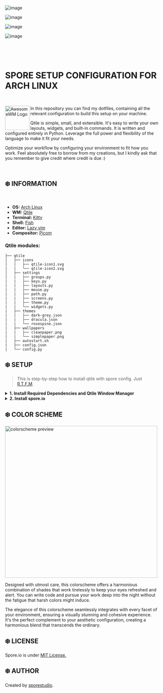 <?xml version="1.0" encoding="UTF-8" standalone="no"?>
<!-- Created with Inkscape (http://www.inkscape.org/) -->

<svg
   version="1.1"
   id="svg1"
   xml:space="preserve"
   width="2079.228"
   height="1144.9594"
   xmlns:inkscape="http://www.inkscape.org/namespaces/inkscape"
   xmlns:sodipodi="http://sodipodi.sourceforge.net/DTD/sodipodi-0.dtd"
   xmlns:xlink="http://www.w3.org/1999/xlink"
   xmlns="http://www.w3.org/2000/svg"
   xmlns:svg="http://www.w3.org/2000/svg"><defs
     id="defs1"><rect
       x="662.13342"
       y="900.80322"
       width="1333.916"
       height="278.56595"
       id="rect2" /><rect
       x="62.859043"
       y="110.06488"
       width="712.78564"
       height="228.95956"
       id="rect4" /><rect
       x="898.46021"
       y="1114.1366"
       width="328.80045"
       height="96.176865"
       id="rect5" /><rect
       x="1470.1"
       y="1096.8586"
       width="333.97745"
       height="128.24216"
       id="rect6" /><rect
       x="2033.7758"
       y="1111.8152"
       width="330.01099"
       height="110.29439"
       id="rect7" /></defs><g
     id="g1"
     transform="translate(-246.01724,-120.69548)"><image
       width="800.74835"
       height="429.38135"
       preserveAspectRatio="none"
       xlink:href="data:image/png;base64,iVBORw0KGgoAAAANSUhEUgAAAZAAAADKCAYAAACL3RbpAAAABHNCSVQICAgIfAhkiAAAIABJREFU&#10;eJztnXl8FPX9/1+fmb2ym91kk5CbHATCDSEc4oFAAUWtYlVqbevRVi2t1nqgrVpbb63Vr7WtbdWq&#10;+NMqouB9iyBIETnkvgUSIIGEkE02e+/M/P4gGzbLnjOz2U3yfj4e89jJZucz7xz7ee37+Lw/DH0f&#10;lmoDCILot0ipNiCZ9IXJtS/8DARB9E96tcD0xsm3N9pMEAQRD71KUHrLZNxb7CQIglCLtBeTdJ+Y&#10;090+giCIZJO2QpKuE3S62kUQBJEq0k5I0nGiTkebCIIg0oG0EpF0mqzl2JJO9hMEQchBjiikhZCk&#10;ywSciB0kNARB9AaSLQwpF5FUT6zx3D/aayJ9L9U/F0EQRCiRJvxoQhCPSKRMSFI50coRj1hfxzsu&#10;QRBEKgg32Yc+F+vreMdNOqmYbGPdM5pIsCjPRRqbBIUgiFQRSzDCnUf6fqTxEvm+qvT05BpvOCqS&#10;UIQ+L0dQCIIgepJ4BSP4MVFhiXS/pNKTE2w8+YpoAhF8hD6HMOfx3JsgCCJZRPIepDDn4b6OJjCR&#10;7hHreVXpqYk1VmgplmAkekQaXwkkQgTRf1BjAo7kRSg5QseKZm/SRaQnJsVo4hGPcHAxHntaSAiC&#10;IKIhRzjEGI+JeibhbFGdZE+o8YpHOMEInAcfged4xBYVhJxHsocgCEJNQgUkVEQiiYQQ8lzwEXpt&#10;PF5JOHtUJZkTaqxqqmieRujBRzlnOFVQyAshCCIVxON9BAtGsHCIUc5DxSSaZxJqR7ivVUGTjEER&#10;WTzCeR2BST9YGALiEO3gwjxGC2tFso0gCEItwnkf4QQkWCCCH6MdwSKCoLHC2cBCbAn9WhWSISDR&#10;xCOc1xFNNDSdR7jzSGISrycS7muCIIhEiVVtFS50FU40/EGP4c6DD9Z5PcOp3kjg3kkXEbUFJF7x&#10;iCQcwSKhDfo6+Dz04AHwPM9rOh95AJwkSZFEJJKtBEEQcgknIl0HY0wEIAqCIAAQBEEIFgV/hMMX&#10;ch5OUAJzW7BnEmxDUkVETQGJRzzChauCvQpt0GO0Q8PzvM5iseTqdLpcrVY7QKPRDOR5voAxlssY&#10;MzPGMnAyN0IQBJEKJACCJEkuSZLskiS1CIJw1O/3H/T5fE1er/d4e3t7iyAIXpwUinCHpvMxMHf6&#10;gx6DPyCHhrWSKiJqTa7hxCNUQCKFqsIJhi7osevQ6XRGk8mUYzabx+h0uhrGWBFjzMoYM6n4sxAE&#10;QSQbSZIkhyRJrZIkNXq93o12u32zw+E47vV6nQC8IYcv6DH4CA1vhavcQsg5gp5TRDIW2EXyPILz&#10;FMEhqGDR0AHQh5zrzWZzdnZ29midTjeR5/mRjDELTnozBEEQvRkJgChJUrsgCNu8Xu9am822xW63&#10;2wB4Oo+AkASfB4tI4Ait3opU7osIXyeE0gk4UfEIznNoEOJhADCgUzRwQjjysrOzJxgMhpkcx5V0&#10;fp8gCKIv4xZF8bDb7f7cZrOts9vtx3BSSDwA3DjVQwkWkVBvJGkiokRA5IpHcKgq4G0EhMMAwGAw&#10;GLLy8vImGgyGc3meH4TklRsTBEGkK35BEPa53e5Pjh07ttbtdrfhhHi40V1IPIgc1kqqiPByLoJy&#10;8QiIRkbQYeR53jxgwIAheXl5VxoMhos4jsvvHIMgCKK/wXEcl6vT6WozMzNLtFrtMbfb7ZQkCYhc&#10;XRovqlSlyhGQcDeKVKYbTjy6PA0EiYdOp7MWFxfPyMzM/AXP89UybSMIguhr8BzHlRoMhnFGo9Hn&#10;crmaBEEIrAEJXeOmJKeRsIgkOklHEo/AY2i/qsB6jmDxCAiIsfMwWa3WkoKCgiv0ev2FnQlySo4T&#10;BEGchDHGjFqtdmRmZqYVwGG32+0NfC/ktZHaqYQ+F20+jwulAhKpVDfU8whOkncTj7y8vKqcnJxf&#10;ajSaSZ2vJQiCIMKj4Xm+0mAwDOI4rs7pdDo6nw9e2xGtsWIoij6sJyIg8eY9ouU8gsXDOGDAgKFW&#10;q/WXPM8PCzM+QRAEcSqM47h8g8FQxfN8vdPpbA/6Xrh1H9GS54CCfEi8AhIt7wF0X2EeKiCBkFVX&#10;vgOAacCAAUOzs7N/yXHcoEQMJgiCIADGmFWv1w/mef5Ap4jEauQY/L3AY6S5N645Wa6AxApdBXse&#10;gbxHQEBMeXl5VVarlcSDIAhCPowxlq3X6ys5jvvO6XR2IHK7dyB6SCtpVViJVl2FLhLs5n1YrdaS&#10;nJyc6ylsRRAEoRjGGMvR6/UlkiTtcLvdLpzaNj6SoMQcO9YLYglIrKqr4LxHsICEVlx1leoWFBRc&#10;odFoTovHOIIgCCI2HMfl6XQ6g8Ph2CkIgg+xdzIEThWThKuy5ApIOO8juLdVIHTVlTTneT6zuLh4&#10;hl6vvxBUbUUQBKEmjOf5EoPB0NbR0VEvSVLo1rixxEMW0QQkEe8jOHEe3AixK3Q1YMCA6szMzGs7&#10;13kQBEEQ6qLRaDQVHMftcDgcNpy682GoJwIo9EIitQmJ5raEeiCRkuhdQmIwGLLMZvPFjLGcKOMS&#10;BEEQCmCM5ZjN5osNBkMWunc216L7Dq6Rtv+OOHS4J5X0mYq0/iN0Xw99Xl7eJI1GMyGGgQRBEIQy&#10;mEajmZCXlzcJJwUkeE4OFhGl/bTCCkisuuB4KrC6xMNsNudlZGScC8p7EARB9ATajIyMc81mcx66&#10;i0jwNuCRvBAgtgZ0Ea8HEm7gYPGIKCDZ2dkTOI6rjPM+BEEQhEI4jqvMzs6egNgCEroxXywR6X6f&#10;kK/jdWUiha+6LSI0m83ZBoNhJmg/D4IgiJ5EYzAYZprN5mx0D2MFz9VywljdXicnBxIufBXWA8nO&#10;zh7DcVypjHsQBEEQCuA4rjQ7O3sM4vNAZOVCEhGQcBn7UC+kS0B0Op1Rp9MFXCiCIAiiZ9HrdLoJ&#10;Op3OiPACEm1Oj4tgAUmkqVa09u0aAFqz2ZzL8/zIeA0hCIIg1IXn+ZFmszkXpwpIuER6KDE1IdEQ&#10;VmimPtCBN7SMV2MymUYzxrISHJ8gCIJQCcZYlslkGo2TqYVg8eARfk6PG7nrQII9kFMS6TzP67Ra&#10;7bhEjSEIgiBUhWm12nE8z+sQPoEezQOJSSwBCadMkfIfXXkQi8WSy3FcsVyjCIIgCFVgHMcVWyyW&#10;XHTPf0TKgyDMeUS4eF4UbEzIDcJ6IQaDIY/CVwRBEKmHMZZlMBjyEN37SGj9R+B1cst4A4/BeZAu&#10;ZeN5fgBjzCRjbIIgCEJFGGMmnucH4NR8tVzx6EJpDuQUD4TneY1OpxsoxxiCIAhCdZhOpxvI83xo&#10;Ca/iflhyqrACj5EWFGoYYwVyjCEIgiDUp3NO1iDyAkJZXkgiLUZCbxB2AQrP8zzHcbmJGEEQRHLR&#10;6XQYPHgwBg4ciIyMDNhsNuzZsweNjY0QRTHV5hFJhuO4XJ7neUEQoi0cDH6Ma7OpeAUkVJWieiKM&#10;MXOc4xIqodPpkJWVBaPRiIyMDGg0GnDcCQdTEAT4/X64XC50dHSgvb0dfr8/xRYTATiOS9okrtfr&#10;MWXKFFx11VUoKyuDwWAAz/Pw+XxwOp1Yv349Xn31VWzZsoWEpA/TOScn4nnEJSJKmhyGVTJJkjic&#10;2IWQSAJarRZ6vR65ubmYNGkShg0bhpycHOj1emRlZSEzMxMmkwk6nQ48z0OSJAiCAK/Xi46ODtjt&#10;drS3t8Pj8aCpqQlbt27Fhg0bup4jYUk+BoMBw4cPx1lnnYXy8nLodDr4/X4cOnQIK1euxNatW+Fy&#10;uRTfx2g04sYbb8Qll1yCrKwsMNZ9jsjJyUFxcTHGjx+Pf/7zn3j77bdJRPouGZ1zs6LWJaHIEZBI&#10;S945nAhhBaqyCJXQ6/WoqalBVVUVRo8ejXHjxsFqtUKn00Gr1UKjSfzPKEkS/H4/vF4vfD4fjh49&#10;im+++Qa7du3C7t27sW3bNgiCkISfpv/CGMOkSZNwxRVXYPLkyTAajdBqtWCMdf09fvSjH2H9+vV4&#10;+eWX8fXXX8ue0DUaDa677jpcfvnlMJkiF0RyHIfS0lLccsst6OjowGeffQZJUrxVNpF+8DzPM5/P&#10;F5w8DyVhIdEkeFE4N4eF+ZoqsBRiMplQWlqKCy64AJMmTUJRURHy8vLA8+poM2MMWq0WWu2Jfb6y&#10;s7MxdOjQLjFpaGjA8uXLsXz5cjQ0NMDtdqty3/4Kx3E477zz8dvf3oSBAwee4g0E/z2mTZuG6upq&#10;PPvcc3jzjTdkCfm4ceNw2WWXRRWPYAYMGICf/exn2LJlCxobGxO+H5H2hJubw83VCelBPB9dIylV&#10;JOEg8ZAJYwzZ2dmYM2cOJkyYgIkTJ8JkMsnyMOSi1WpRWlqKkpISjBs3Dtdccw3WrFmDr7/+Gh99&#10;9BFcLhd9QpXBtGnTcPvt81FQUHCKeITCGENJSQl+NW8ebK2t+PTTTxP6nfM8jyuuuAK5uYnVsowa&#10;NQqTJk3CO++8k9B1RK8h0jwdad6OmQdJxsxEIpIgjDEMGTIEM2bMwEUXXYTCwkJkZKQ2jRT4RJyf&#10;n48LL7wQ06dPx09+8hMsWrQIK1euxOHDh1NqX28iLy8PV155ZVziEUxhYSF+/etfY+PGjTh69Gjc&#10;1xUUFKCioqKriCJeeJ7H1KlT8e6779KHhL5HUuZlpQISTsmIOGGMoaCgAD/72c8wZcoUlJeXqxai&#10;UpvMzEyMGDECd999N3bu3IlPP/0Ub775Jmw2G002MZg8eTJqa2sTEo8AFRUVuOSSS/Cvf/0r7mvy&#10;8vJgsVgSvhfHcRg0aFBXTobok8TjecSNWh5IlyGUeI2P7OxsXHTRRfjhD3+IioqKHg1TKUGr1WL0&#10;6NGorq7GjBkzsHDhQnzwwQfw+XypNi0tYYxh1qxZXbmmRNHr9RgxYgQyMjLirszKyMiAXi9vHzed&#10;TgeNRgOv1yvreiJ9CZqbVfNGeses1YfQaDSoqanBTTfdhNGjR6c8VCWXQGXYoEGDcPbZZ+M///kP&#10;duzYQZ9cQ9BoNKisrEw4nBRMbm4uzGZz3ALCGJPl7RBEoiQrB0KEITMzE9df/0vMmXMR8vPz+8Sb&#10;3GKxYPbs2Rg1ahReeOEFvPXWW/B4PKk2K20ILNxTgslkku1REEQQaZcDCaX3z4hJYvTo0Zg3bx6m&#10;TJkCnU6XanNUheM4lJWV4bbbbsO4cePw1FNPoaGhIdVmpQV+v1+xV+b1emmBJ6EWqs7RFMJKMhzH&#10;YcaMGfjtb3+LQYMGKQplpDtmsxnf//73UVJSgsceewxbtmzp9yEtt9uNtrY2SJIk2+Nsa2uD0+lU&#10;2TKCUE7fnc3SAK1Wi7lz5+Lee+9FVVVVnxaPADzPY/z48XjwwQdx3nnn9YkwnRIkScKKFStkrygX&#10;BAGHDh2C3W5X2TKCUA55IEnCaDTimmuuwVVXXYXs7OxUm9OjMMZQXV2NO+64A1arFQsXLkx5dR7H&#10;cRg4cCAqKyuh1+tx7Ngx7N69u0cm5i+//BKXXnopysrKEr7WZrPhgw8+oB5VRFpCApIEMjIy8Otf&#10;/xqXX345zOb+25i4sLAQN954IwwGAxYsWJAyETEYDLj66qtx/vnnd4URHQ4Hvv76azz55JPYv39/&#10;Uu+/Z88evPvuu7j22mthMBjivs7j8eCdd97Bt99+m0TrCEI+JCAqYzQa8etf/xpXXHFF3H2I+jJW&#10;qxXXX389fD4fXnnllR7/JJ2ZmYkbbrgBP/zhD7v9PSwWC2bOnInMzEz8/ve/R1NTU9JsEAQBL730&#10;EgYMGIA5c+bEJSIejwfLly/H888/Twl0Im3p+0H5HkSr1eLqq6+O2QE1WQRat/v9fvh8vm6H3++H&#10;IAgpSWpnZWVh3rx5uPzyy3s0D2Q2m3HLLbdEFHOO4zB+/HhMmzYt6bkau92OJ554AgsWLMDRo0cj&#10;emOiKOL48eNYuHAh7r33XrS0tCTVLoJQAnkgKsFxHC699FJcc801PRa2kiQJHR0daG5uhtPpREtL&#10;C/bt24eDBw/CZrOhra0NPM/DYrEgJycHFRUVqKioQFZWFsxmM/Ly8pCRkdEjie6cnBxcf/31aGpq&#10;wtKlS5N+P4vFgt/+9re47LLLoq6h0Ol0GDduHBYvXpz0EFt7ezuefvppLF++HHPmzEFNTQ30ej14&#10;nu/as2X79u1YsmQJtmzZQutpiLSHBEQlpk2bhhtvvBFZWVlJvU9gJ7nt27dj9erVaGhowKZNm3Do&#10;0KG4vQuO4zB48GCMHDkSxcXFmDp1KiorK2E0GpPai6uwsBC/+c1vcOTIEWzbti1p98nOzsbNN9+M&#10;H/zgBzEX4DHGkJubC47jeiRH4/P5sHHjRmzcuBEmkwlWqxUZGRlwu92w2WxUbUX0KkhAVGDMmDG4&#10;9dZbE26fHS+SJMHn82H79u3YuHEjlixZgkOHDslurS6KInbv3o3du3eD4zi89NJLGDp0KC666CKM&#10;HTsWgwcPTkpvLsYYhg4dijvuuAO33HILjh8/rvo9rFYrbr31VsyZMyfuBZupamDpcDjgcDhScm+C&#10;UAMSEIVkZmbi2muv7epiqjYOhwO7d+/Ga6+9hm+++QZHjhxRdXxRFNHR0YH169djw4YNKC8vx5ln&#10;nom5c+eioqIioaqheGCMoba2FjfffDMefvhhVTeqys3NxS233II5c+bIbl5IEET8KN0TvV/D8zyu&#10;v/56TJs2TfXksN/vx65du/DWW29h8eLFquyRHQtJknDgwAEcOHAA77//Pn70ox/hsssuQ3Fxsaqf&#10;0rVaLWbPno1vvvkG77//vipj5uXlYf78+bjgggtIPAgiMXp0T3Sik9raWlx44YWq97ZqaWnBBx98&#10;gOeffx5NTU0pqZxqa2vDc889h6VLl+K6667DzJkzVa0ss1gsuOGGG7pCaUooKCjAbbfdhvPPP7/X&#10;tMUniL4AvdtkYjabceONN6KwsFC1MQVBQF1dHZ566iksXbo05fX/oihi7969+OMf/4ht27bhqquu&#10;QklJiWqhurKyMlx55ZV48MEHZVccFRYWYv78+Tj33HN7pXhwHAeNRgO/30+rzXGi/b3FYkFeXl5X&#10;taDBYADHcWCMQRRFeL1edHR0oK2tDceOHYPNZqP9S1JE73vHpQGMMVx22WUYM2aMapOpIAhYvnw5&#10;/v73v2PXrl1p1YTQ4/HglVdewdatW3HXXXdhxIgRqoTseJ7Hueeei88//xxffvllwtcXFxfjjjvu&#10;wMyZMxWJR0ZGBmpra2NO4JIkweVyobW1Fa2trbLDinq9HqNHj8Y555zTVbDg8/mwc+dOLF26FNu2&#10;bes3JbwajQZZWVmorq7G5MmTMXLkSGRmZsJisSAzMxNmsxl6vb7rfSZJEvx+Pzo6OmC329He3g6H&#10;w4E9e/bg66+/xtatW9Ha2kqC0kOQgMigqKgIF198sWqbQfl8Pnz00Ud44oknEtr7uicRRREbNmzA&#10;7373O9x//wOoqRmrSl7EbDbj+uuvx5YtWxKqyho4cCBuv/12fO9731PseYwZMwb//ve/4369w+HA&#10;+vXr8fHHH+Pzzz9PaDfG0tJSzJs3DzNmzIDZbO5m+2mnnYZLLrkEn376KRYsWJD0FiupJCMjA6ef&#10;fjpOP/10nHbaaRg4cCA0Gg00Gk3UD2WMMeh0OuTk5CAnJ6fr+QkTJmDu3LloamrCN998gzVr1mDl&#10;ypWw2Ww98eP0W3hET6CwkIPrPHicEB8NAC0AHQA9AAPP8yar1TqbMda3Nr3ohDGGX/3qV5g+fboq&#10;n8J9Ph8WL16MRx99NCllrWrT2tqKdevWoqqqCiUlJYp/B4wx5OTk4PDhw9i+fXtc15SVleH3v/89&#10;pk+frkrYiuM4aLXauA+j0YiqqipMmjQJRqMRmzdvjivcWFFRgXvvvRczZ86E0Wg85XfHcRwyMjIw&#10;bNgwDBs2DBs3bpQ1AZaWluKcc86B0WhM+NrW1takNr80m82YNm0a7rzzTsydOxennXYa8vLyoNVq&#10;wfO8bI8+EArMysrCiBEjMHnyZEyZMgUA0NTURO3wAa/NZvtYFEUnAA8ALwAfAD8AofMQAUidR1yQ&#10;gCRIdXU15s2bp8qaD0EQ8OGHH+LPf/5zr1pA1tbWhnXr1mHkyJEoKipSHMbTaDTIzc3Fxx9/HDP0&#10;UFlZiTvvvBNTp05Nac6DMYaMjAwMHToUDocj5t4nBoMBd999N6ZNmxbTc+M4DoWFhcjNzcWqVasS&#10;Dseko4BwHIcJEybg1ltvxTXXXNO1cDVZXRD0ej3y8/NxxhlnYMyYMfD5fKirq0t5V+gUkhQBoV5Y&#10;CcBxHKZPn47y8nLFYwmCgGXLluHxxx9He3u7Ctb1LA0NDbj//vtVy9cMGTIEP/jBD6K+pqqqCnfe&#10;eSfOOuuslC3+C8ViseAnP/kJSkpKor5u1qxZOPPMM+P22Hiex1lnndX1Kbo3k5WVhZ/97Gd4/PHH&#10;MWPGDGRmZvZI+xzGGAwGA0477TT88Y9/xPz581V57xInIQFJALPZjDlz5qgyedXV1eFf//pXUrvA&#10;Jpu9e/fioYcewsGDBxWPlZGRgalTp0ZsBTN48GDcddddOPPMM9Ou2qqwsBDTp0+P+H2dToezzz47&#10;4R5pZrMZkydPThuxlENJSQn+9Kc/4YYbbkBBQUFKNlVjjCErKws//vGP8fDDD2P8+PH9YnO3noB+&#10;iwlw0UUXoaioSPE4ra2tePLJJ5PaD6qn2LBhAxYtWqTKQsexY2swatSoU54fOnQo/vCHP6TtZKrT&#10;6TB+/ISI38/KypJV/swYw/jx43vtwsjhw4fjkUcekR1OUxuNRoPa2lo88sgjOPfcc0lEVIB+g3GS&#10;kZGByZMnK6688vl8+OCDD7B8+XJ1DEsxoiji5Zdfxqeffqp4HYPJZMQPfvCDbhOtwWDAVVddhYkT&#10;J6aleAAnJnqT6dSkeICMjAxYLBZZY1ut1l4nIIwxjBo1Cg888AAmTpyYVh4jYwxlZWX43e9+h4sv&#10;vjht/6d6CyQgcTJ48GDU1NQoHue7777Ds88+m1DpZ7rj8Xjw2muvoaGhQdE4jDGMHTsWpaWlXc8V&#10;FRXFlXhOJYH1IZEElOd52SLAGEurCTgeBg0ahHvuuQcjR47skVyHHAoLC3HTTTdh9uzZaWtjb4AE&#10;JE4mT56seG9zp9OJ119/Hc3NzSpZlT5s2rQJ77zzjuLV8wMGDOiWT8jLy0NmZqZS85KK1+vFhg0b&#10;or6mv0xSRUVFuPvuuzF69Oi0/5kLCwtxyy234PTTT097W9MVEpA44Hkes2bNUhQzlSQJu3btwnvv&#10;vZdWq8zVQpIkLF68GHv37lU0jsFgwLBhw7r6i/l8vrT/fTU1NWHZsmWpNiPl6PV6/OIXv8CECRN6&#10;TX6hpKQEN998MwYOHJhqU3olveOvnGJGjx6N/Px8RZ9SfD4fFi1ahI6ODhUtSy8aGxuxbNkyxW0k&#10;Jk2aBKvVCgA4fPgw6urq1DAvKQS8SjUq0XozjDF8//vfT2gflnSAMYYRI0Zg3rx5qnWW6E+QgMRB&#10;bW1tt7YJctixYwdWrVqlkkXpiSRJeOuttxTv452Xl4fBgwcDONGZ+I033kBra6saJqqKw+HAwoUL&#10;k7pyu7dQVlaGK664QtVwoyRJcLvd6OjoQHt7O9rb22G32+FyuVT9fWs0GsycORPnnHMOhbISpHdl&#10;51KAVqtFWVmZok9Vfr8f69at65O5j1AOHTqElStXYu7cubLfjBqNBjNmzMCqVasgiiJef/11aLVa&#10;zJkzB1VVVRHDI3IT7ZIkJVRB5nA4sGPHDnzyySdYsmSJqpti9UYYY5g7dy6GDx+ueAKWJAkejwe7&#10;d+9GfX09du7ciT179qC1tRWCICAzMxPl5eUYMWIEysvLMXToUGRnZysOmVksFvz0pz/FV199pfgD&#10;UH+CBCQGmZlmjB07VtEY7e3t+Pzzz9M+lq8Goijiyy+/xPe//33Ztf8ajQaDBg0Cz/MQBAE+nw8v&#10;vfQSvvjiC5SVlcFkMp0yURUXF+PWW2+VJSJbtmzBSy+9FJeIuN1utLW1ob6+Hi0tLf3ibxqLkSNH&#10;Yvbs2Yor5To6OrBx40a8+eab2Lx5M44ePRrW01izZk3X4sAhQ4bgvPPOw8yZM5GXl6dISIYMGYLL&#10;LrsMzz77LP1d44QEJAYmk7FbWakc6urqsHXrVpUsSn927NiBffv2hV0UGC/Z2dkoLi7uyi2Iooi6&#10;urqI+ZDJkyfLftPb7XZ8+umnfaq0uqcItORXsi+OJEnYu3cv/vvf/+K9996La594SZJgs9mwdu1a&#10;bNiwAZ999hl++tOf4uyzz5ZdMm0wGDBjxgy89957ikvS+wuUA4lBdXW1ooVckiSlxeZQPUljYyMa&#10;GhoUfYrLz8+nypheQH5+PmbMmCF7rYokSVi/fj3uuusuvP7663GJRyiCIGD16tX4wx/+gEWLFinq&#10;vDt8+HCcccYZsq/vb5CAxGD8+PGKFnK53W7s37+/X7nEgUlBSTWWxWLpqsQi0pfp06fHbCQZCUmS&#10;8O233+K+++6L2c04HlpbW/F///d/ePPNN2VvyKXRaHDxxRdDr9crsqW/QAISg/LyckWx3YaGBtTX&#10;16toUe9gxYoVirwunufTfgFhf8dgMOB73/ue7AKTgwcP4qmnnsKePXtUs8nhcODvf/87li1bJqu1&#10;DmMM5eXlGD9+vGo29WVIQKJwosfRqQnbRGhpaemXAmK32xXvcVJaWtprFqT1R4YMGYLy8nJZ7w+X&#10;y4WFCxdi7dq1qttlt9vxzDPPyF7Umpubi4kTJ9L/XhzQbygKGRkZisp3JUmC0+nsN/tbB+PxeHDo&#10;0CFFY5SXl9ObOI0ZOnSorO7UkiRh8+bNWLJkieIGnJHYuXMn3nzzTVkl1hzHYeTIkWnRQTjdoXdn&#10;FCwWCwwGg+zrRVFMuz3OGWPgOC7pC6Y8Ho+i1dmMMVitVlrYlabwPI+amhpZ4V2Xy4VXX301qfuV&#10;S5KE9957L+5tkkMZNWqUKruO9nWojDcKZrNZsYCkw4ZRjDEMHjwYY8ZGvI0qAAAgAElEQVSMgdls&#10;RmZmJpxOJ+x2O3bs2IFt27apnuT3+/2KF2T11M51ROLo9XpMmDBB1t9n+/btMZtPqoHNZsOKFSsw&#10;evTohCspjUYjhg0bltZtdNIBEpAo6PV6RSW8oiiira1NRYsSZ8CAAbjuuuswZcoUFBcXQ6fTgTEG&#10;SZLg9/tx5MgR/O9//8Pzzz+vaq5GFEXFK7T1ej0JSJpSVlYma4+TE+t56ntktbckSVi3bh2OHz+O&#10;goKChK7VaDQYO3YsPvnkkyRZ1zcgAYkCz/OKKrACi51SxfDhw3Hrrbfi9NNPP6UUmTEGrVaLgQMH&#10;4tJLL8XIkSPx6KOPYt26dardX2l8m8QjfamurpaVHxRFEbm5Obj99tuTYNWpaDQaWe9hnudRXV0N&#10;juOSlqfpC5CAJJlUJYHz8/Nx22234Ywzzohpg0ajwciRI/HAAw/gD3/4A9avX99DVhK9lSFDhsgK&#10;72o0GkydOhVnn312EqwKj5z3IGMMRqMRRqOxT3fQVgol0aPg9/sVdf3kOA5ZWVkqWhQfjDFcc801&#10;OP300+N+8zDGUFFRgQceeECVGviAh6MEai2SnnAch9zcXNkLbAOFHD11yEWv18NsNsu+vj9AAhIF&#10;t9utaDV1oOFbTzNw4ECcc845CbvujDFUVlbiwQcfxMSJExXZoMZCQIfD0a9W8PcWtFqtouKS3oLB&#10;YIDJZEq1GWkNCUgUAnsPyIXjOEVN5uQydepU2SWIAU/kvvvuQ21trWwbtFqt4gZ77e3tJCBpSH8R&#10;EJ1OR5tMxYAEJArt7e2KFgFyHIf8/HwVLYqPgoICRW/wYE9kwoQJssbQarWKf/aGhgZKYKYhGo2m&#10;XwiIRqNR1AevP0ACEgU1QlgZGRk9/imG53nFFUwBEXnggQdkiQjHcYp/7gMHDpCApCE8zyvOb/UG&#10;RFGk/78YkIDEoL29XdE/UX5+PiorK1W0KDaiKKoS+lESzhJFUVH1iiRJaG1tpRBWGhJIgvd1nE4n&#10;2tvbU21GWtP3/wsUsnfvXkWVWIWFhbLbXculpaVFkecUDGMMgwYNwkMPPZRQYt3lcmH37t2y79vW&#10;1objx4/Lvp5IHpIk9fk94CVJQktLC44cOZJqU9IaEpAYrF27VtGbRafTYejQoT26KG7lypWqTr4B&#10;T+T++++P2xPx+XzYvn277M19Dhw4gG3btsm6lkgugW2G+zIejwdffPGFoiKa/gAJSAzq6+sVteRg&#10;jGHGjBk9GjP+7rvvsHLlSlXjt3LWiXzyySfYvn17wmEoj8eDzz77DK2trXJMJZKMIAh9eodNURSx&#10;fv16vPfee6k2Je0hAYmB0+nEvn37FI1RVFSESZMmqWRRbERRxPPPP49NmzapmkMIhLPirc5qa2vD&#10;M888g2PHjsV9D7/fj08//RSLFi1SYiqRRPx+f5/dokAQBGzbtg1PPPEEfYCJAxKQGHR0dGDLli2K&#10;xjCbzZg2bVqPJh7r6urwj3/8A999953qIhJIrI8bNy7m67/66is8+eSTOHq0KaYdfr8fX3zxBf75&#10;z39S+4g0xufzKQrtSJLUVeGUDkfAo2ptbcU777yD3/3ud7LbwPc3qMg5BoIgoL7+INxut+zad57n&#10;MWnSJBQVFeHw4cMqWxiZ//3vf3jsscdwxx13oKqqSrU8THBi/U9/+lPUXeUkScLbb7+NxsZGXHvt&#10;tRgxYgSys7O72SIIAhobG7F06VI8++yzPdKplZCP3++Hy+WCJEmy/qf27duXNm3SBUHA8ePHsXfv&#10;XmzYsAHfffed4i7S/QkSkDhYs+ZrtLS0KKqmqqysxKxZs7BgwQL1DIuBJElYsWIFACRFRCorK3H/&#10;/ffj7rvvjrq/gyiKWL16NTZs2ICzzjoLZWVlqKioQFZWFo4fP44DBw5g06ZN2Lx5M5Xt9hKOHDkC&#10;r9cLvV6f8LV79+7F/Pnz+3wivj9AAhIH+/btw+HDh1FcXCx7AtZqtbjooovw/vvvJ5QTUIOVK1eC&#10;4zjMnz9fdREJJNbvueeemJsEeTweLF26FMCJ3wfHcX0+IdtX2bNnDzwejywBKS0tRUFBgeItj4nU&#10;QzmQOBBFEe+//77i2vfBgwfj0ksv7fFFWJIkYfny5fjzn/+clJxIIJyVyIp1n88Hj8dD4tFL2blz&#10;p+y1RkOGDFHUZ41IH0hA4mTTpk2K9zfX6XS47LLLUF5erpJVibFy5Ur85S9/SVpi/f7770dNTY1q&#10;4xLpy7Fjx2Rv16zVanHFFVfAarWqbBXR05CAxMm+ffuwceNGxRNvcXExfvWrX8FoNKpkWWKsWLEi&#10;aSJSWVmJhx56SJX9RIj0xufzYc2aNbL+hxhjGDZsGH70ox8p2vGTSD0kIHHi8/mwbNky2SurA/A8&#10;j5kzZ2LOnDkp2bJVkiR8+eWXeOyxx5IWznrwwQcpRNHHEUURmzdvlr0eJCMjAz/5yU8wffp02rq4&#10;F0MCkgBffPGF4kWFAGA0GnH99dfjzDPPVMEqeaxcuRKPP/540sJZDzzwQFzrRIjey86dO1FfXy/7&#10;+tzcXMyfPx9nnHFGj4sIx3GqdK3u75CAJIDL5cJbb72lSqPCwsJCzJs3D1VVVSpYljjBnsi+ffvS&#10;IrGeKmgSkUd9fT327t0ru2UOYwzl5eW45557MGvWrKSHsxhjqKqqwpVXXonbbrsNt99+O2666Sac&#10;d955tHWtTKiMNwEC1Uxz587F8OHDFY3FGENtbS3uuusu3HPPPWhoaFDJyvgJrBNhjOGOO+7AoEGD&#10;krJO5K677sLGjRtVGTcZZGZmkojIQBAELF68GFOnTpW99WuwiFRWVmLJkiVobm5W1U6DwYAhQ4bg&#10;ggsuwPe+9z3k5+d3LQoO7Hy5d+9e/Oc//8GKFSv6fKdhNeEBRHvnsJCD6zx4nBAfDQAtAB0APQAD&#10;z/Mmq9U6mzGmS6bhqcJut8NsNmPixImKPzExxlBaWoqysjKsXbsWDodDJSsTo76+HocPH8aIESNg&#10;tVpVFZHs7GzU1tZi586daGxsVGXccBQVFeHiiy+WXSK9ZMmSpK1AtlqtuPDCC5GVlZXwtS6XC6++&#10;+mpCtpWWluKcc86RVajR2tqKhQsXxj2J2mw21NTUoKysLOF7BWCMwWQyoba2FmPHjoXRaERDQwO8&#10;Xq/sJL1Wq0VeXh7OP/98/PznP8fPf/5znHHGGcjOzu62yyBjDAaDAUVFRZg4cSKcTqesBqC9AK/N&#10;ZvtYFEUnAA8ALwAfAD8AofMQAUidR1yQgMigrq4OtbW1KC4uVjwWYwxlZWUYPHgwtm/fnrIGbgcO&#10;HMChQ4cwcuRI1UXEarUmXUTy8/Nx8cUXyxJ1xhiampqwY8eOiBOHTqdDSUkJqqqqUFxcDIPBAIfD&#10;EVf4pi8LiM/ng06nw8SJE2UtKgxGo9GguLgYkyZNwuzZs1FaWor8/PxuHmLwZmkcx0Gj0cBoNMJq&#10;taKiogI1NTWYMmUKfvzjH+Omm27CzJkzMWzYMJjN5qj/04wxZGZmYujQodi+fXuPthzqIZIiIBTC&#10;kkFLSwveeOMNDBkyBBaLRfF4PM9jypQpMJvN+Mc//oGvv/46JVtprlixAjzPY/78+UkLZ919991J&#10;CWc5nU60traioKAg4WtNJhN++ctfYsSIEfjqq69w5MgR+Hw+ZGRkID8/H7W1tRgxYgQsFgtMJhMY&#10;Y3A6nTh06BD++9//YvXq1f22LYckSfjwww8xe/ZsVZLhgW2gy8vLceWVV8Lv96OlpQXt7e3wer0Q&#10;BKGbyAd2R9RqtV1CoiQkWVhYiKuvvhrr16+nUFYckIDI5MMPP8T06dNxzjnnqDLRchyHcePG4aGH&#10;HsILL7yARYsWpaRl9vLlyyGKYlJyIoHE+h//+EesX79elXED2O12NDc3yxIQ4MTEcckll2DOnDmn&#10;TFA8z4f1bAYNGoRRo0bh9ddfxzPPPNNnW5zHwuFwYMGCBRg2bBhyc3NVGzcQiiosLERhYaFq48a6&#10;59ChQ1FaWpo2DR/TGSVVWH0uSJgIXq8X//rXv1Qp6w3AGENRURFuvvlmPPLIIxg6dGhK2p4kuzor&#10;GSW+bW1tijsF8DwPnU4HvV7fdeh0uohhMcYYcnNzceWVV+Lqq6/uF/uER2LNmjV47733VNtKOZXo&#10;9XpVwtO9CNlv8v77H68Cu3btwqJFi1Tf9tJkMmH27Nl48skn8Zvf/Aa5ubk9XiW0YsUKPP7440kR&#10;kcrKSjzwwAOqtj1xuVxobGxMSdjBbDbjkksuwbBhw3r83umC1+vFc889hw0bNvT6BDTHcYrzOf0F&#10;EhAFSJKEhQsX4p133lG9KSDHcRg0aBB+8Ytf4MUXX8Q111yDiooKVe8RDUmSsGzZMvz5z39OiohU&#10;VVXh3nvvQ3V1tSpjSpKEr776KmWVbAMHDsS4ceP6dTlwS0sL/vrXv2LXrl29WkS8Xq9ib7a/QAKi&#10;EI/HgxdffBHbtm1LyptGp9Ohuroat956K/75z3/i4Ycfxvjx45Gfn98jIZNkeiJDhgzG1VdfLXuj&#10;rlDWr1+PAwcOqDJWonAch+rq6n4tIACwceNG/O1vf8PBgwd7pYhIkoTDhw+rGpruy1ASXQXq6urw&#10;8MMP47HHHktap12tVotBgwahoqICs2fPxp49e7Bz507s378fq1evxoEDB7q26JQk6ZQ3b6BaJXQn&#10;wHiqvZYvXw5JknD77bermljneR6zZs3CokWLsGnTJsXjdXR04N1338XQoUNTEoKIVCoa2MJVLole&#10;G1zqKgelE//y5cthNBpx4403ory8vFeJaltbG1555ZV+WxCRKCQgKrF582b85S9/wT333CO7Eige&#10;OI6D0WjE2LFjMWbMGLjdblx33XXweDxobm7GoUOH0NjYiNbWVvh8vq769tzcXJSUlGDAgAFdaxi2&#10;bt2KVatWYf369VHXnwRW4EuSpHp1lslkwnnnnaeKgEiShM8++wwXXHABampqenziam5uDjv5ejwe&#10;2Xu8u1yuhEuEnU6n7EWRLpdLcThWFEV88MEH6OjowM0334zq6upeUWDgcDiwZMkSLF++PNWm9BpI&#10;QFRCkiR88cUXsFqtuOmmmzBgwICk3zNQM5+RkQHgRKv4MWPGxLwmwKhRozBnzhx8++1G/OMff4/Z&#10;rn7FihVdOxuqJSIcx2H48BGKxwlw9OhRPPfcc/jTn/6UVCEPxe/3Y/v27WG9hUCJsRx27tyZsIA0&#10;Nzejra0NAwcOTOg6URRVC8UGqvlaW1tx4403YtKkSWmbmJYkCc3NzXjjjTfwn//8h/ZETwAlK9ED&#10;q9H73Ur0SEiShD179sDn82HkyJFdE3tPwhiLeoS+VqvVYuDAUkycOBGNjY3Yv39/1PHr6upw6NAh&#10;1dqeMMbQ0nIMb775pqJxgqmvr4ckSRg1apRq+ZVoSJKELVu24KWXXkJ7e/sp3/f5fKiqGoyxY8ck&#10;tFLe6/Xitddew+bNmxOyx+VyoaZmHKqrhyT0yd/pdOLZZ59VNY909OhRrF69uqvjgtFoTKuQVnt7&#10;O9asWYPHH38c7777bl8OXUVbiR5Yjd6jrUxIQMIQ+BTndrsxfPhw2U3mepJAz6pRo0Zh48aNMXea&#10;q6urQ2NjI4YPH66KiDQ0NGDx4sWKxghGkiRs3boVPp8PQ4YM6Vo9ngwkSUJTUxOefvrpqHvCHzp0&#10;EGeddRZycnLiskWSJGzbtg3PPPMM7HZ7wjYdOdKIs88+O+4us6IoYtWqVXj55ZdVn0SdTie++eYb&#10;7NmzBzqdDkVFRdBqtSkTElEU4XQ6sXr1arzwwgt4+umnsX///pR0f+hBSEB6C6IoYvv27bDZbBgx&#10;YkSvaRVtsViQm5uLZcuWxYyD19XVoaGhQbGIiKKILVu24OOPP5Z1faxx6+vrUVxcjNzcXNXbhQuC&#10;gB07duBvf/sbPvnkk6ihn46ODjQ3N2P8+PFxCVpdXR0effRR7NixQ5ZtLS0t8Hg8qKmpiemFSZKE&#10;7du349FHH01aDyhJklBXV4eVK1di3759MJlMMBqNPeqRCIKAI0eOYN26dXjqqaewYMECbN68WfUS&#10;/DSFBKQ3IYoidu/ejf3792PMmDGwWCxp5bqHI9D4cP369XG1lz9w4IDiLr4+nw/PPfccdu/eLcfk&#10;qEiShH379uF///sfmpqautp4K/n0K0kSHA4HDh48iFdffRX//ve/sXbt2rjyBoHwX3V1Ncxmc1hB&#10;83g82LVrFx599FHZW8YG7Ny1axdsNhsGDx6MzMzMsOEsp9OJDRs24JFHHsG2bdtk3SsRfD4f9uzZ&#10;g88//xxbtmxB87FjsJgt0Gh4aDQa1ZPtXq8X7e3t+O677/Daa6/hxRdfxCuvvIK9e/f2iVXzCZAU&#10;AQkIQ6zvB46AcAREwwAgA4AJgBmARavV5ldWVv6VMZaZ0I/XR2GMoaamBrfffjvGjBnTrZV0OiKK&#10;Iu677z68/vrrcb2eMYbp06fjtttuk5VY37x5M2644QbV94AIJRCmO3vqVEw+7bSuDsiBT8DhckTB&#10;5dBOpxO7d+9GfX091q1bh2XLlqGtrS3hsEdg/4u5c+di2LBhKC4uhslkgt1ux8GDB7F582YsXrxY&#10;tYVsjDEMHz4cl156KQYPHoyioiLo9Xq0tbWhvr4ea9euxdtvv422tjZV7pcogarCmpoanHnmmSgs&#10;LERxcTHKy8u7PLXA3yVSiXToY2trKw4fPozGxkbU1dVh1apVXWHl3rg2RQ0kSerYv3//zT6frwlA&#10;OwA7AAcAFwA3TgpKoDOvFHKEJRkCMqCysvIpEpDulJaW4tprr8WFF16Y1nkRSZLw7rvv4s4774x7&#10;cmSMYerUqbjjjjtQWVkZt4i0t7fjiSeewKJFi3r0ja3RaGC1WpGXl4cBAwagqKgIBQUFyMnJgcFg&#10;gEajgcPhQEdHB44ePYq6ujo0NzejqakJra2tqrRL4TgOFosFWVlZ0Gq18Hq9aG1tRUdHR1J+FzzP&#10;Izs7G2azGRqNBm63G62trXA6nWkzqTLGoNPpkJ2djZycHGRlZSE3NxdFRUXIzs5GRkYGjEYjdDod&#10;/H4/vF4vPB4PbDYbWlpa0NraipaWFthsNrS1tcFms/U3LyMinQLyW5/P1wwVBSS9Pw73IQ4dOoSH&#10;H34Ye/fuxY9//GNUVFSkbW281WpN6PXB60RuvvnmuJpA2u12vPjii3jjjTd6fALz+/1obm5Gc3Oz&#10;7ByDUkRRhM1mg81m65H7CYKAlpYWtLS09Mj95CBJEjweD44ePUqtRHoJauVAujwSnU5nysrKOq+/&#10;50DCIQgCtmzZgtWrVyM/Px/5+fnQ6XRplxvZuHEjli5dmvDEXl9fj82bN3d9stfpTvwLBH4+SZK6&#10;1ku8+OKLePnll2nPBYLoGbx2u/1jv9/vxAmPw4M0SKIHRCSQRNdrNBoSkBi0trZixYoV2Lt3L4qL&#10;i2G1WtMmNyKKIl599VXZCdXm5mZ8+eWX2LRpE1paWsAY6+qUu27dOjz//PNYsGABVq1a1dfLJgki&#10;nfC2tbV97Pf7HTiZRA8NW6XFjoQJGdBfcTgc+OSTT7BmzRpcfvnlmDVrFqqrq7s+taeKxsZGxWEd&#10;h8OBr776CqtWrerWfyvQq4sgiB4nKfNyPB5I4DHYAwneFz04hKXXaDTGTg8kPfsWpBlutxsbNmzA&#10;l19+iaamJlgsFpjN5pQIic/nw/vvv4+3335btbxEoJGg0gZ/BEEowtvW1vZRkAcSTwgr5hs2UIge&#10;SURCBSRSHiQQwtJ1Csj5JCCJ4XA4sGnTJnz22WfYt28fvF4vrFYrtFqt6gvgwiEIApYtW4bHH388&#10;ZXtqEASRNLxtbW0fdgqIF5FDWAERAWILiCRHQILLeYM9EC0APWPMaLVaz2GM9XwjqD6Ax+PB7t27&#10;sXz5cnz00Udd5aQ6nQ5GoxFA+Hp4Jfh8Pnz++ef429/+lrSVyARBpBTn8ePHPxZF0YHuZbsB7yO0&#10;fBeIwwNRkgMJrROWAEiMMREnaosTqwUluuH1enH48GE8/fTT0Ov1qKioQElJCc444wzU1tbCYrHA&#10;ZDLBZDLJWlnt9/tht9tx7NgxvP3221i8eHGPlZQSBNHjuDrn5rDzttxB4xUQCd29lGCFCj5EAKIk&#10;SfZ0K03tzQTaW+zatQvLli0DYwz5+fkYNWoUKioqYDabkZGRgby8PGRnZyMzMxMGg6FLVLxeL+x2&#10;O9rb29HS0gK73Q6n04V9+77D119/DbvdTvkJgujDSJJkR/cQVah4hE4AcU0IiXggoTcKq2SCIAii&#10;KLak6yK53k6gvcaRI0dw5MiRrud5nodOp4NWqz2lp5AoivD7/V2rd/tJ8ziCIDoRRbFFOLHoKpoH&#10;EnfoKkCiIayonkfn4ZckiZaR9jCCIMDlcsHlcqXaFIIg0ozOOdmP7nN1PJ5IVOS6CaHiEXgUBEHw&#10;e73eg4kaQhAEQSQFyev1HhQEIbRcN1REEkaOgITzQoLLwARBEJolSaJaUIIgiBQjSZJDEIRmBM3R&#10;OLVhIiBDRAICEu+F4cSjmwcCQHC73cckSUpNf2iCIAiiC0mS2txu9zGc2rIknAeSkBbE8kBCBSP4&#10;PFhAgpXN397e3iKKYkMCxhAEQRDqI4mi2NDe3t6C7ivOQ1eeh5vjgRhzuNIcyCneB06EsLw+n+/b&#10;WDcnCIIgkork8/m+FQTBi+4LBsN5IQmTqICEU6nQuJoPgN/hcGyhMBZBEETqkCSpzeFwbMEJ7yO0&#10;bUm4leeyq7AiXRju+dDy3YBRgcZcPrvd3iIIQvI3WSYIgiDCIgjCNrvd3oJTGyeG9r6KNM+Ho+v5&#10;RDyQSAtQgkNYXQLi9XqdXq93HU50fSQIgiB6Fo/X613n9XqdiN55V3ZrE7llvOEWEHYTEABem822&#10;WRTFQzLuQRAEQShAFMVDNpttM7o3TgwWkHALChMiVEASKeEK9T6CcyA+nNhC0eZ2uz/vNJogCILo&#10;Gfxut/tzu91uw0kBCc6BhPNC4qHb6+L1QMKVdMX0QAB4bDbbOlEU98d5H4IgCEIhoijut9lsgRRC&#10;PB5IgITWg4QTkFiJk0h9sMIKiN1uP+ZyuT7pfI4gCIJILj6Xy/WJ3W4/htgCkkg/rFOeV9IyN1IY&#10;yxd0eAF4jh079o3f718XxTCCIAhCOZLf71937Nixb9BdPEJDWIr7YAGRBSTagJGqsEJFJLBlosft&#10;drfZ7fa3JUk6LtdQgiAIIjqSJB232+1vu93uNpwUkGhb18ZbfRX2e7E22w63K1Tw1rbhngveN73r&#10;3O12O4xGo0+r1Y6Esp0QCYIgiFNxu93u148ePbpWkiQnTuwM68KpYaxQLySYRNaDyBaQ0K/D7Z3O&#10;BZ9LksRcLldTZmamlef5yghjEwRBEIkj+ny+5Q0NDe/4/f52nCoeoQISqZliQsQSECB+LyT0+VO8&#10;EUEQRACHDQZDJcdx+XIMJgiCILojCMK248eP/z+Hw9GME8Lh7jyS5n0A8QkIEF4oQr8O9UQQ5jnm&#10;dru9HMfVGQyGKsaYNcxYBEEQRHxIoih+Z7PZnjt+/Hg9gHChKy9OVmBFq746ZexYN5crIIHnYgpG&#10;mANOp9PB83y9Xq8fzBjLjjA+QRAEERlJFMUDNpvtuWPHju3FSfEIeB6h3ke41eddY8kxIF4BASJ7&#10;IbHCWGHHcTqd7TzPH9Dr9ZWMsZwE7CAIguj3BDyP5ubmXejueQSHrqKt/QAUeB9AYgICxBfKCn0+&#10;kqcCp9PZznHcd3q9vpTjuLww4xEEQRDdEQVB2B7G8wiErTw4ue5DzsLBuL0RpQIS+lw8VVtAkOFO&#10;p7NDkqQdOp3OwPN8CajElyAIIhJun8+3/Pjx4y+FyXmES5qHS5zHveNgLBIVECB2PiT4NaGvDRdz&#10;E91ut8vhcOw0GAxtGo2mnDGWEeE+BEEQ/RFJkqQWt9v9ekNDwzud1VbhPI9Q7yNax92Eq65CkSMg&#10;QOxQVjTC/RCSIAi+jo6OgxzH7dBqtZkcxxUqsI8gCKKv4PP7/d+0t7e/cPTo0XUh6zzCleuGK9mN&#10;Z81Hwt6IkglaiYgA3dugSABESZIEh8Nhc7lcW7RabSPP81aO47KgrGcXQRBEb8QvCMJel8v1+tGj&#10;R99pa2s7LEmSAyeFI1zOI17xkJ33CEZpmChaEj10ISHfeWiCDl3IYQCgDxxmszkvOzt7gsFgmMlx&#10;XEnn9wmCIPoyblEUD7vd7s9tNtu6oK66gcONk+s7Qtd59Jh4AOrkGRIVEQ7dRUTbeQRERB9yrjeb&#10;zdnZ2dmjdTrdRJ7nRzLGLDjZKoUgCKI3E4jAtAuCsM3r9a612WxbOjeDCl7P4cWprUmCk+WBnEeP&#10;iAeg3gQcT38sDqd6IwGPRBty6NBdVHQAdDqdzmgymXLMZvMYnU5XwxgrYoxZGWMmFX8WgiCIZCNJ&#10;kuSQJKlVkqRGr9e70W63b3Y4HMc79zAP9TB8OLU1e2i4KtJWtUD43Ifi7TXUnHTj9UQYTnoiAW8k&#10;WEjCCUrooeF5XmexWHJ1Ol2OVqvN12g0A3meL2CM5TLGzJ2VXLzKPyNBEEQiSAAESZJckiTZJUlq&#10;EQThqN/vP+jz+Zq8Xu/x9vb2FkEQAmGoUIEIJxjBwhFcaRWtSaLq4gGoP7nGIyKh3ki4/AiPk2Ki&#10;CTkPPXgAPM/zms5HHie6/3Jh7hvNVoIgCLmEm6C7DsaYiBMLAAUAgiAIwZ6DP8LhCzkPfm04j0P1&#10;hYKxSMYkGq+IRBOScIISeh78uuD8Smgr+XAr4SPZShAEkSiRJuhwG+8F7+AavAlfQBxCRSJUMOIV&#10;jqSLB5C8CTRWi5NYYa1wYhJ6cGEewwlHpEWOBEEQanPKGrcwR3DIKZKYhDtEJBauSqp4AMmdTKN9&#10;2o/kjYTzSkIFIvScBT3G43mQgBAEkSzCrfSO5IkIQY+hohJ6HuptxNqSNuniASR/Mo3WGytafiRS&#10;iCvwXKhghAtdIeQ8kj0EQRBqEs4LCT4PFYFgQQl+LlyIKlaeQ6H9Uy4AAAF9SURBVHF7kkToiQk1&#10;XhEJPEbzTCKJRbSwFQkIQRA9STxeSLT8SLjHeESjR8UD6LkJNZqIBJ9HE5JEjkjjK4HEhyD6D2pM&#10;vHKEJNYROlY0e5MqHkDPToqR7hVLSAKP4QQiUriKqq0Igkg1saqzgs8jCUzodaHjRhKJpIsH0PMT&#10;a7T7RROSwHk0gYk2DkEQRKqINOFHE4horws9j3a/pJKKCTbWPWNVb0V6LtLYJCIEQaSKWKGlRIUi&#10;ljj0mHgAqZ1c47l3rFAUCQZBEL2JeHIVckpwe1Q4AqR6wyY5IhKLlPwiCYIgYiAnX5G24gGkz6f1&#10;ROyQY3O6/JwEQfQf5EzsiVyT8g/L6TSxkjAQBNEfSbbQJI10nIDT0SaCIIh0IC2EI0C6TtbpahdB&#10;EESqSCvxANJ/ok53+wiCIJJN2glHgN4yQfcWOwmCINQibYUjQG+cmHujzQRBEPGQ9qIRTF+YjPvC&#10;z0AQRP+kVwlGKP1h8u0PPyNBEOlJrxaIWPx/Zy0gNU7M/YYAAAAASUVORK5CYII=&#10;"
       id="image1-2"
       x="872.46246"
       y="120.69548" /><path
       class="cls-1"
       d="m 1320.5681,527.98113 c 6.0916,0.8016 3.8473,6.4123 15.3893,9.458 11.542,3.0458 6.4122,-11.8625 12.5038,-10.9007 6.0916,0.8015 10.7404,9.1374 23.0839,14.2672 12.3435,5.1297 21,-4.3283 13.626,-13.7863 -7.3741,-9.458 -27.4122,-37.1908 -72.6183,-42.4809 -82.7175,-9.6183 -87.206,28.6947 -76.4656,37.8321 10.7405,9.1374 29.8168,-10.2596 35.4275,-8.0153 5.4504,2.2443 -3.687,12.9847 7.8549,16.0305 11.542,3.0458 18.7557,-6.7328 21,-4.3282 2.2443,2.4046 -4.0076,9.6183 -7.0534,13.145 -3.0458,3.5267 -36.5496,10.7405 -55.7862,2.8855 -19.2367,-7.855 -30.7786,-54.3435 -34.626,-60.7557 -0.9618,-1.7633 -2.2442,-2.5649 -3.5267,-2.8855 l -1.4427,-6.4122 c 1.2824,-0.3206 2.4046,-0.4809 3.8473,-0.3206 5.9313,0 13.3053,-0.4809 4.8092,-4.6488 -8.4962,-4.168 -11.7023,-2.4046 -11.7023,-2.4046 -12.1832,3.687 -16.0305,15.7099 -9.1374,12.6641 3.0458,-1.2825 5.29,-2.5649 7.5343,-3.5267 l 1.7634,6.4122 c -1.6031,1.603 -2.7252,4.0076 -2.4046,6.7328 0.4809,6.5725 6.4122,74.8625 27.8931,85.4427 21.4809,10.5801 41.3588,0.6412 47.1297,6.0916 5.771,5.4504 -9.9389,44.0839 -14.9083,48.5725 -4.9695,4.3282 -55.626,14.2671 -66.5267,9.7786 -10.9008,-4.4886 10.2595,-48.7328 14.1069,-58.5114 2.2442,-5.4504 -12.3436,-21 -31.7405,-12.6641 -19.5572,8.4961 -21.6412,29.3358 -13.9465,34.145 7.6946,4.8091 19.0763,-11.542 22.7633,-8.3359 2.5649,2.2443 -2.8855,5.4504 -8.4962,8.4962 -4.1679,2.2443 -7.5343,5.9313 -9.1374,10.4198 -6.4122,16.5115 -14.1068,50.0153 5.6107,58.0305 23.4046,9.6183 183.0686,-4.0076 187.3968,0.9619 4.3283,4.9694 -13.7862,10.4198 -23.4045,33.8244 -5.1298,12.3435 -21.1603,36.2289 11.5419,46.4885 32.8626,10.0992 30.9389,-12.9847 24.0458,-15.8702 -5.771,-2.2443 -6.8931,-4.9695 -6.8931,-8.4962 0,-1.4428 0.3206,-2.7252 1.1221,-3.8473 18.2748,-29.6565 41.1985,-79.1908 21.4809,-88.8091 -20.0381,-9.7787 -63.4808,-1.7634 -69.2518,-7.3741 4.9694,-31.7404 42.4809,-45.2061 47.4503,-41.6793 4.9695,3.687 0.1603,11.3816 -2.0839,24.8473 -2.2443,13.4656 19.7175,22.4427 26.29,2.7252 6.5725,-19.7176 -2.084,-53.8626 -15.3893,-60.916 -13.145,-7.0535 -56.748,-10.2596 -57.5496,-12.1832 -0.8015,-1.9237 4.4886,-11.0611 10.5802,-10.0993 z"
       id="path1"
       style="fill:#f0ffff;fill-opacity:1;stroke-width:0px" /><text
       xml:space="preserve"
       id="text1"
       style="font-weight:bold;font-size:133.333px;font-family:Thunder;-inkscape-font-specification:'Thunder Bold';text-align:center;white-space:pre;shape-inside:url(#rect2);display:inline;fill:#0b1618;fill-opacity:1"
       x="243.79918"
       y="0"
       transform="translate(-52.825959,-173.10467)"><tspan
         x="1081.3583"
         y="1025.2024"
         id="tspan3"><tspan
           style="font-family:Satoshi;-inkscape-font-specification:'Satoshi Bold';fill:#ffffff"
           id="tspan1"></tspan></tspan></text><rect
       style="fill:#5a5e69;fill-opacity:1;stroke-width:0.81865"
       id="rect3"
       width="402.07581"
       height="176.63661"
       x="246.01724"
       y="1089.0182"
       ry="0"
       inkscape:transform-center-x="-3.7626201"
       inkscape:transform-center-y="0.81715605" /><rect
       style="fill:#5a5e69;fill-opacity:1;stroke-width:0.81865"
       id="rect3-7"
       width="402.07581"
       height="176.63661"
       x="818.94055"
       y="1085.1288"
       ry="0"
       inkscape:transform-center-x="-3.7626201"
       inkscape:transform-center-y="0.81715605" /><rect
       style="fill:#5a5e69;fill-opacity:1;stroke-width:0.81865"
       id="rect3-7-1"
       width="402.07581"
       height="176.63661"
       x="1369.9089"
       y="1086.3004"
       ry="0"
       inkscape:transform-center-x="-3.7626201"
       inkscape:transform-center-y="0.81715605" /><rect
       style="fill:#5a5e69;fill-opacity:1;stroke-width:0.81865"
       id="rect3-7-1-5"
       width="402.07581"
       height="176.63661"
       x="1923.1694"
       y="1085.5431"
       ry="0"
       inkscape:transform-center-x="-3.7626201"
       inkscape:transform-center-y="0.81715605" /><text
       xml:space="preserve"
       id="text3"
       style="font-style:normal;font-variant:normal;font-weight:bold;font-stretch:normal;font-size:74.6667px;font-family:Satoshi;-inkscape-font-specification:'Satoshi Bold';text-align:center;white-space:pre;shape-inside:url(#rect4);display:inline;fill:#f0ffff;fill-opacity:1"
       transform="translate(16.709465,1021.8874)"><tspan
         x="318.97454"
         y="179.72849"
         id="tspan8"></tspan></text><text
       xml:space="preserve"
       id="text4"
       style="font-style:normal;font-variant:normal;font-weight:bold;font-stretch:normal;font-size:74.6667px;font-family:Satoshi;-inkscape-font-specification:'Satoshi Bold';text-align:center;white-space:pre;shape-inside:url(#rect5);display:inline;fill:#f0ffff;fill-opacity:1"
       transform="translate(-49.717539,20.36923)"><tspan
         x="985.61771"
         y="1183.8008"
         id="tspan9"></tspan></text><text
       xml:space="preserve"
       id="text5"
       style="font-style:normal;font-variant:normal;font-weight:bold;font-stretch:normal;font-size:74.6667px;font-family:Satoshi;-inkscape-font-specification:'Satoshi Bold';text-align:center;white-space:pre;shape-inside:url(#rect6);display:inline;fill:#f0ffff;fill-opacity:1"
       transform="translate(-72.303739,31.78573)"><tspan
         x="1512.9183"
         y="1166.5234"
         id="tspan10"></tspan></text><text
       xml:space="preserve"
       id="text6"
       style="font-style:normal;font-variant:normal;font-weight:bold;font-stretch:normal;font-size:74.6667px;font-family:Satoshi;-inkscape-font-specification:'Satoshi Bold';text-align:center;white-space:pre;shape-inside:url(#rect7);display:inline;fill:#f0ffff;fill-opacity:1"
       transform="translate(-71.428829,11.09463)"><tspan
         x="2068.264"
         y="1181.4785"
         id="tspan11"></tspan></text></g></svg>
![image](https://github.com/sporestudio/dotfiles/assets/144621916/47ec0562-7c52-476e-ba0e-67f085fe3503)


![image](https://github.com/sporestudio/dotfiles/assets/144621916/ecb5e301-bdf2-4a15-a4e1-5fb7f109db23)

![image](https://github.com/sporestudio/dotfiles/assets/144621916/b4076f20-a39b-490d-95ce-34d5447b5954)

![image](https://github.com/sporestudio/dotfiles/assets/144621916/0440bd5b-cf08-4eaa-b85b-2b3059e76b2e)

</br>
</br>
</br>

# SPORE SETUP CONFIGURATION FOR ARCH LINUX

</br>

<a href="https://awesomewm.org/"><img alt="AwesomeWM Logo" height="80" align = "left" src="https://docs.qtile.org/en/stable/_images/qtile-logo.svg"></a>

   In this repository you can find my dotfiles, containing all the relevant configuration to build this setup on your machine.
   

Qtile is simple, small, and extensible. It's easy to write your own layouts, widgets, and built-in commands.
It is written and configured entirely in Python. Leverage the full power and flexibility of the language to make it fit your needs.


Optimize your workflow by configuring your environment to fit how you work. Feel absolutely free to borrow from my creations, but I kindly ask that you remember to give credit where credit is due :)

</br>

## ❄️ INFORMATION

</br>

- **OS:** [Arch Linux](https://archlinux.org)
- **WM:** [Qtile](https://qtile.org/)
- **Terminal:** [Kitty](https://sw.kovidgoyal.net/kitty/)
- **Shell:** [Fish](https://fishshell.com/)
- **Editor:** [Lazy vim](https://www.lazyvim.org/) 
- **Compositor:** [Picom](https://github.com/yshui/picom)

### Qtile modules:

```
├── qtile
│   ├── icons
│   │   ├── qtile-icon1.svg
|   |   └── qtile-icon2.svg
│   ├── settings
|   |   ├── groups.py
|   |   ├── keys.py
|   |   ├── layouts.py  
|   |   ├── mouse.py
|   |   ├── path.py
|   |   ├── screens.py
|   |   ├── theme.py
|   |   └── widgets.py
|   ├── themes
|   |   ├── dark-grey.json
|   |   ├── dracula.json
|   |   └── rosespine.json
|   ├── wallpapers
|   |   ├── cleanpaper.png
|   |   └── simplepaper.png
|   ├── autostart.sh
|   ├── config.json
|   └── config.py

```

## ❄️ SETUP

> This is step-by-step how to install qtile with spore config. Just [R.T.F.M](https://en.wikipedia.org/wiki/RTFM).


<details>
   
   <summary><b>1. Install Required Dependencies and Qtile Window Manager</b></summary>
<br>

:warning: ‎ **This setup instructions only provided for Arch Linux (and other Arch-based distributions)**

Assuming your _AUR Helper_ is [paru](https://github.com/Morganamilo/paru).

> First of all you should install [Qtile Window Manager](https://wiki.archlinux.org/title/Qtile).

```sh
sudo pacman -S qtile
```

> Install necessary dependencies

```sh
sudo pacman -S python-pip python-xlib xcb-utils-keysyms
```

> Install qtile extras

```sh
paru -S qtile-extras
```

> Create a directory for the user config

```sh
mkdir -p ~/.config/qtile
cp /usr/share/doc/qtile/default_config.py ~/.config/qtile/config.py
```
</details>


<details>
   <summary><b>2. Install spore.io</b></summary>
</br>

Install [_Git_](https://git-scm.com/) in case you don't have it yet.

> Install git

```sh
sudo pacman -S git
```

> Clone the repository

```sh
mkdir ~/.config/qtile
cd ~/.config/qtile
git clone https://github.com/sporestudio/dotfiles/tree/main/.config/qtile
```

> Install a few fonts in order for text and icons to be rendered properly.

Necessary fonts:

- **Helvetica** - [here](https://fontsgeek.com/helvetica-font)
- **Mononoki Nerd Fonts** - [here](https://www.nerdfonts.com/font-downloads)
- **Icons Hack Nerd Fonts** - [here](https://www.nerdfonts.com/font-downloads)


Once you download them and unpack them, place them into `~/.fonts` or `~/.local/share/fonts`.
   
</details>

## ❄️ COLOR SCHEME

<a href="#--------"><img src="" width="500px" alt="colorscheme preview"></a>

Designed with utmost care, this colorscheme offers a harmonious combination of shades that work tirelessly to keep your eyes refreshed and alert. You can write code and pursue your work deep into the night without the fatigue that harsh colors might induce.

The elegance of this colorscheme seamlessly integrates with every facet of your environment, ensuring a visually stunning and cohesive experience. It's the perfect complement to your aesthetic configuration, creating a harmonious blend that transcends the ordinary.


<!-- License -->

## ❄️ LICENSE

Spore.io is under <a href="https://github.com/sporestudio/dotfiles/blob/main/LICENSE">MIT License.
</a>

<!-- Author -->

## ❄️ ‎AUTHOR

Created by <a href="https://github.com/sporestudio/">sporestudio</a>.



